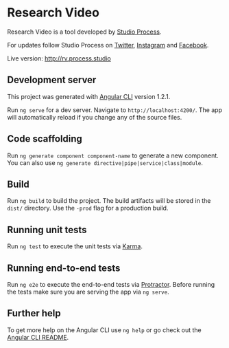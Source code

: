 # Research Video
Research Video is a tool developed by [Studio Process](http://process.studio).


For updates follow Studio Process on [Twitter](http://twitter.com/studioprocess), [Instagram](https://www.instagram.com/process.studio/) and [Facebook](https://www.facebook.com/studioprocess).


Live version: http://rv.process.studio


## Development server

This project was generated with [Angular CLI](https://github.com/angular/angular-cli) version 1.2.1.

Run `ng serve` for a dev server. Navigate to `http://localhost:4200/`. The app will automatically reload if you change any of the source files.

## Code scaffolding

Run `ng generate component component-name` to generate a new component. You can also use `ng generate directive|pipe|service|class|module`.

## Build

Run `ng build` to build the project. The build artifacts will be stored in the `dist/` directory. Use the `-prod` flag for a production build.

## Running unit tests

Run `ng test` to execute the unit tests via [Karma](https://karma-runner.github.io).

## Running end-to-end tests

Run `ng e2e` to execute the end-to-end tests via [Protractor](http://www.protractortest.org/).
Before running the tests make sure you are serving the app via `ng serve`.

## Further help

To get more help on the Angular CLI use `ng help` or go check out the [Angular CLI README](https://github.com/angular/angular-cli/blob/master/README.md).
